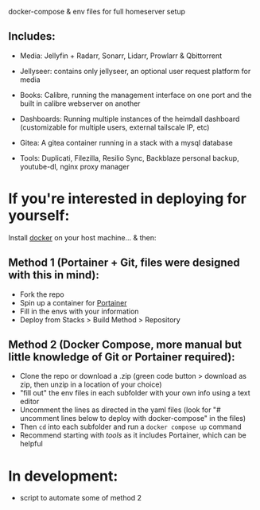 
 docker-compose & env files for full homeserver setup

## Includes: 

- Media: Jellyfin + Radarr, Sonarr, Lidarr, Prowlarr & Qbittorrent

- Jellyseer: contains only jellyseer, an optional user request platform for media

- Books: Calibre, running the management interface on one port and the built in calibre webserver on another

- Dashboards: Running multiple instances of the heimdall dashboard (customizable for multiple users, external tailscale IP, etc)

- Gitea: A gitea container running in a stack with a mysql database

- Tools: Duplicati, Filezilla, Resilio Sync, Backblaze personal backup, youtube-dl, nginx proxy manager


# If you're interested in deploying for yourself:

Install [docker](https://docs.docker.com/engine/install/) on your host machine... & then:

## Method 1 (Portainer + Git, files were designed with this in mind):
- Fork the repo 
- Spin up a container for [Portainer](https://docs.portainer.io/start/install-ce/server/docker/linux)
- Fill in the envs with your information
- Deploy from Stacks > Build Method > Repository

## Method 2 (Docker Compose, more manual but little knowledge of Git or Portainer required): 
- Clone the repo or download a .zip (green code button > download as zip, then unzip in a location of your choice)
- "fill out" the env files in each subfolder with your own info using a text editor
- Uncomment the lines as directed in the yaml files (look for "# uncomment lines below to deploy with docker-compose" in the files)
- Then `cd` into each subfolder and run a `docker compose up` command 
- Recommend starting with *tools* as it includes Portainer, which can be helpful


# In development:
- script to automate some of method 2
